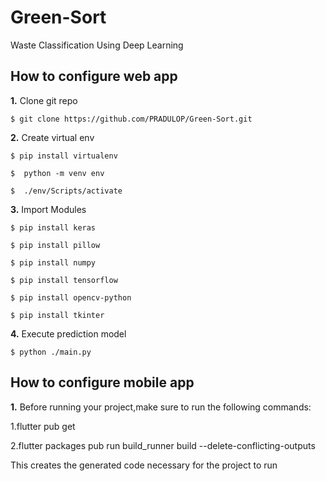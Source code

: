 # Green-Sort
Waste Classification Using Deep Learning


## How to configure web app
**1.** Clone git repo

```shell
$ git clone https://github.com/PRADULOP/Green-Sort.git
```

**2.** Create virtual env

```shell
$ pip install virtualenv
```
```shell
$  python -m venv env
```
```shell
$  ./env/Scripts/activate
```
**3.** Import Modules

```shell
$ pip install keras
```
```shell
$ pip install pillow
```
```shell
$ pip install numpy
```
```shell
$ pip install tensorflow
```
```shell
$ pip install opencv-python     
```
```shell
$ pip install tkinter     
```
**4.** Execute prediction model
```shell
$ python ./main.py      
```
## How to configure mobile app
**1.** Before running your project,make sure to run the following commands:


1.flutter pub get

2.flutter packages pub run build_runner build --delete-conflicting-outputs

This creates the generated code necessary for the project to run
